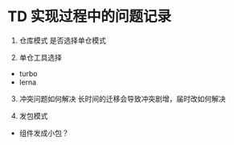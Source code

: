 # TD 实现过程中的问题记录

1. 仓库模式
  是否选择单仓模式

2. 单仓工具选择
  - turbo
  - lerna

3. 冲突问题如何解决
  长时间的迁移会导致冲突剧增，届时改如何解决

4. 发包模式
  - 组件发成小包？
